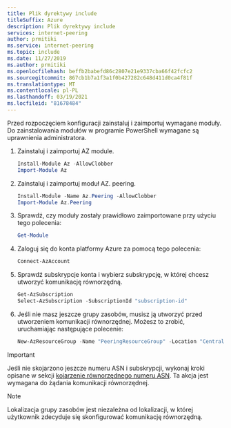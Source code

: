 ```yaml
---
title: Plik dyrektywy include
titleSuffix: Azure
description: Plik dyrektywy include
services: internet-peering
author: prmitiki
ms.service: internet-peering
ms.topic: include
ms.date: 11/27/2019
ms.author: prmitiki
ms.openlocfilehash: beffb2babefd86c2807e21e9337cba66f42fcfc2
ms.sourcegitcommit: 867cb1b7a1f3a1f0b427282c648d411d0ca4f81f
ms.translationtype: MT
ms.contentlocale: pl-PL
ms.lasthandoff: 03/19/2021
ms.locfileid: "81678484"
---
```

Przed rozpoczęciem konfiguracji zainstaluj i zaimportuj wymagane moduły. Do zainstalowania modułów w programie PowerShell wymagane są uprawnienia administratora.

1. Zainstaluj i zaimportuj AZ module.
    ```powershell
    Install-Module Az -AllowClobber
    Import-Module Az
    ```
1. Zainstaluj i zaimportuj moduł AZ. peering.
    ```powershell
    Install-Module -Name Az.Peering -AllowClobber
    Import-Module Az.Peering
    ```
1. Sprawdź, czy moduły zostały prawidłowo zaimportowane przy użyciu tego polecenia:
    ```powershell
    Get-Module
    ```
1. Zaloguj się do konta platformy Azure za pomocą tego polecenia:
    ```powershell
    Connect-AzAccount
    ```
1. Sprawdź subskrypcje konta i wybierz subskrypcję, w której chcesz utworzyć komunikację równorzędną.
    ```powershell
    Get-AzSubscription
    Select-AzSubscription -SubscriptionId "subscription-id"
    ```
1. Jeśli nie masz jeszcze grupy zasobów, musisz ją utworzyć przed utworzeniem komunikacji równorzędnej. Możesz to zrobić, uruchamiając następujące polecenie:

    ```powershell
    New-AzResourceGroup -Name "PeeringResourceGroup" -Location "Central US"
    ```
> [!IMPORTANT]
> Jeśli nie skojarzono jeszcze numeru ASN i subskrypcji, wykonaj kroki opisane w sekcji [kojarzenie równorzędnego numeru ASN](../howto-subscription-association-powershell.md). Ta akcja jest wymagana do żądania komunikacji równorzędnej.

> [!NOTE]
> Lokalizacja grupy zasobów jest niezależna od lokalizacji, w której użytkownik zdecyduje się skonfigurować komunikację równorzędną.
&nbsp;
